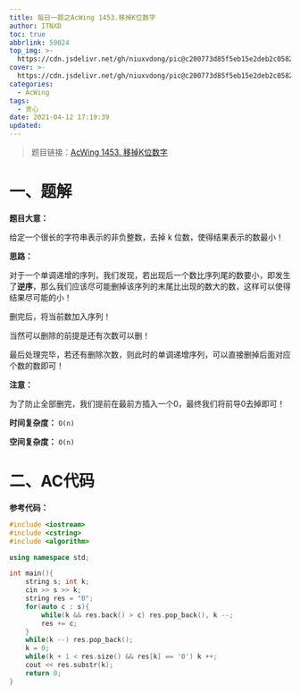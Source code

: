 ```yaml
---
title: 每日一题之AcWing 1453.移掉K位数字
author: ITNXD
toc: true
abbrlink: 59024
top_img: >-
  https://cdn.jsdelivr.net/gh/niuxvdong/pic@c200773d85f5eb15e2deb2c05823538e4c5f2fe8/2021/03/21/2efbc4cb93b487fd05b4faaa113a1b7d.png
cover: >-
  https://cdn.jsdelivr.net/gh/niuxvdong/pic@c200773d85f5eb15e2deb2c05823538e4c5f2fe8/2021/03/21/2efbc4cb93b487fd05b4faaa113a1b7d.png
categories:
  - AcWing
tags:
  - 贪心
date: 2021-04-12 17:19:39
updated:
---
```






> 题目链接：[AcWing 1453. 移掉K位数字 ](https://www.acwing.com/problem/content/1455/)





# 一、题解



**题目大意：**



给定一个很长的字符串表示的非负整数，去掉 k 位数，使得结果表示的数最小！





**思路：**



对于一个单调递增的序列，我们发现，若出现后一个数比序列尾的数要小，即发生了**逆序**，那么我们应该尽可能删掉该序列的末尾比出现的数大的数，这样可以使得结果尽可能的小！

删完后，将当前数加入序列！



当然可以删除的前提是还有次数可以删！

最后处理完毕，若还有删除次数，则此时的单调递增序列，可以直接删掉后面对应个数的数即可！



**注意：**

为了防止全部删完，我们提前在最前方插入一个0，最终我们将前导0去掉即可！











**时间复杂度：** `O(n)`

**空间复杂度：** `O(n)`











# 二、AC代码



**参考代码：**



```c++
#include <iostream>
#include <cstring>
#include <algorithm>

using namespace std;

int main(){
    string s; int k;
    cin >> s >> k;
    string res = "0";
    for(auto c : s){
        while(k && res.back() > c) res.pop_back(), k --;
        res += c;
    }
    while(k --) res.pop_back();
    k = 0;
    while(k + 1 < res.size() && res[k] == '0') k ++;
    cout << res.substr(k);
    return 0;
}
```

